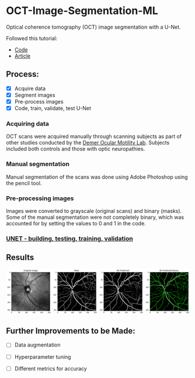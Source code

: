 # OCT-Image-Segmentation-ML
Optical coherence tomography (OCT) image segmentation with a U-Net. 

Followed this tutorial:
* [Code](https://github.com/hlamba28/UNET-TGS/blob/master/TGS%20UNET.ipynb)
* [Article](https://towardsdatascience.com/understanding-semantic-segmentation-with-unet-6be4f42d4b47)

## Process: 

- [x] Acquire data
- [x] Segment images
- [x] Pre-process images
- [x] Code, train, validate, test U-Net

### Acquiring data
  OCT scans were acquired manually through scanning subjects as part of other studies conducted by the [Demer Ocular Motility Lab](https://www.uclahealth.org/eye/ocular-motility). Subjects included both controls and those with optic neuropathies.
  
### Manual segmentation 
  Manual segmentation of the scans was done using Adobe Photoshop using the pencil tool. 
  
### Pre-processing images
  Images were converted to grayscale (original scans) and binary (masks). Some of the manual segmentation were not completely binary, which was accounted for by setting the values to 0 and 1 in the code. 

### [UNET - building, testing, training, validation](https://github.com/jessicaychen/OCT-Image-Segmentation-ML/blob/master/UNET_OCT_Blood_Vessel_Segmentation.ipynb)

## Results
![Input image](images/unet-results.png)

## Further Improvements to be Made:
- [ ] Data augmentation
- [ ] Hyperparameter tuning
- [ ] Different metrics for accuracy

